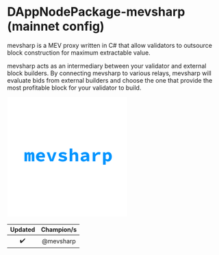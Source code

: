 # DAppNodePackage-mevsharp (mainnet config)

mevsharp is a MEV proxy written in C# that allow validators to outsource block construction for maximum extractable value.

mevsharp acts as an intermediary between your validator and external block builders. By connecting mevsharp to various relays, mevsharp will evaluate bids from external builders and choose the one that provide the most profitable block for your validator to build.

![avatar](avatar-default.png)

|      Updated       |   Champion/s    |
| :----------------: | :-------------: |
| :heavy_check_mark: | @mevsharp |

